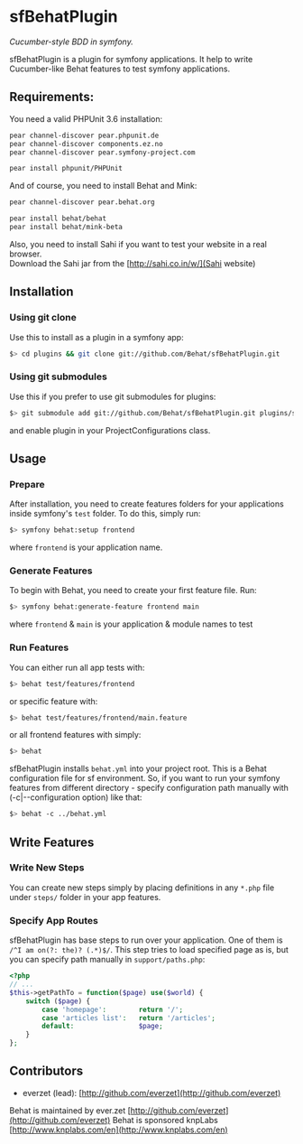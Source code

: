 # sfBehatPlugin #

*Cucumber-style BDD in symfony.*

sfBehatPlugin is a plugin for symfony applications. It help to write Cucumber-like Behat features to test symfony applications.

## Requirements:

You need a valid PHPUnit 3.6 installation:

``` bash
pear channel-discover pear.phpunit.de
pear channel-discover components.ez.no
pear channel-discover pear.symfony-project.com

pear install phpunit/PHPUnit
```

And of course, you need to install Behat and Mink:

``` bash
pear channel-discover pear.behat.org

pear install behat/behat
pear install behat/mink-beta
```

Also, you need to install Sahi if you want to test your website in a real browser.  
Download the Sahi jar from the [http://sahi.co.in/w/](Sahi website)

## Installation ##

### Using git clone ###

Use this to install as a plugin in a symfony app:

``` bash
$> cd plugins && git clone git://github.com/Behat/sfBehatPlugin.git
```

### Using git submodules ###

Use this if you prefer to use git submodules for plugins:

``` bash
$> git submodule add git://github.com/Behat/sfBehatPlugin.git plugins/sfBehatPlugin
```

and enable plugin in your ProjectConfigurations class.

## Usage ##

### Prepare ###

After installation, you need to create features folders for your applications inside symfony's `test` folder. To do this, simply run:

``` bash
$> symfony behat:setup frontend
```

where `frontend` is your application name.

### Generate Features ###

To begin with Behat, you need to create your first feature file. Run:

``` bash
$> symfony behat:generate-feature frontend main
```

where `frontend` & `main` is your application & module names to test

### Run Features ###

You can either run all app tests with:

``` bash
$> behat test/features/frontend
```

or specific feature with:

``` bash
$> behat test/features/frontend/main.feature
```

or all frontend features with simply:

``` bash
$> behat
```

sfBehatPlugin installs `behat.yml` into your project root. This is a Behat configuration file for sf environment. So, if
you want to run your symfony features from different directory - specify configuration path manually with
(-c|--configuration option) like that:

``` bash
$> behat -c ../behat.yml
```

## Write Features ##

### Write New Steps ###

You can create new steps simply by placing definitions in any `*.php` file under `steps/` folder in your app features.

### Specify App Routes ###

sfBehatPlugin has base steps to run over your application. One of them is `/^I am on(?: the)? (.*)$/`. This step tries to load specified page as is, but you can specify path manually in `support/paths.php`:

``` php
<?php
// ...
$this->getPathTo = function($page) use($world) {
    switch ($page) {
        case 'homepage':        return '/';
        case 'articles list':   return '/articles';
        default:                $page;
    }
};
```

## Contributors ##

* everzet (lead): [http://github.com/everzet](http://github.com/everzet)

Behat is maintained by ever.zet [http://github.com/everzet](http://github.com/everzet)
Behat is sponsored knpLabs [http://www.knplabs.com/en](http://www.knplabs.com/en)
